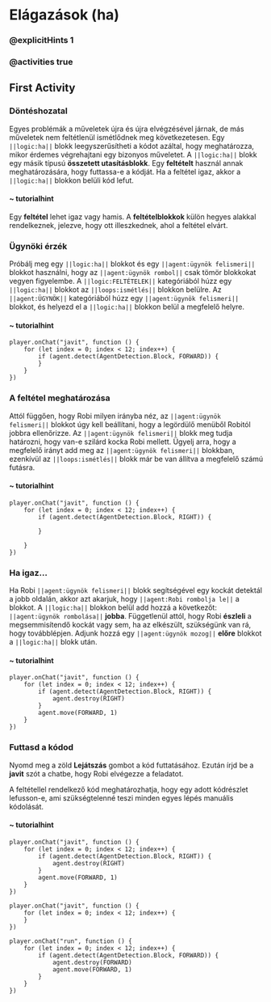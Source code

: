 # Elágazások (ha)

### @explicitHints 1

### @activities true

## First Activity

### Döntéshozatal

Egyes problémák a műveletek újra és újra elvégzésével járnak, de más műveletek nem feltétlenül ismétlődnek meg következetesen. Egy ``||logic:ha||`` blokk leegyszerűsítheti a kódot azáltal, hogy meghatározza, mikor érdemes végrehajtani egy bizonyos műveletet.
A ``||logic:ha||`` blokk egy másik típusú **összetett utasításblokk**. Egy **feltételt** használ annak meghatározására, hogy futtassa-e a kódját. Ha a feltétel igaz, akkor a ``||logic:ha||`` blokkon belüli kód lefut.

#### ~ tutorialhint

Egy **feltétel** lehet igaz vagy hamis. A **feltételblokkok** külön hegyes alakkal rendelkeznek, jelezve, hogy ott illeszkednek, ahol a feltétel elvárt.

### Ügynöki érzék

Próbálj meg egy ``||logic:ha||`` blokkot és egy ``||agent:ügynök felismeri||`` blokkot használni, hogy az ``||agent:ügynök rombol||`` csak tömör blokkokat vegyen figyelembe.
A ``||logic:FELTÉTELEK||`` kategóriából húzz egy ``||logic:ha||`` blokkot az ``||loops:ismétlés||`` blokkon belülre.
Az ``||agent:ÜGYNÖK||`` kategóriából húzz egy ``||agent:ügynök felismeri||`` blokkot, és helyezd el a ``||logic:ha||`` blokkon belül a megfelelő helyre.

#### ~ tutorialhint

```blocks
player.onChat("javit", function () {
    for (let index = 0; index < 12; index++) {
        if (agent.detect(AgentDetection.Block, FORWARD)) {
        }
    }
})
```
### A feltétel meghatározása

Attól függően, hogy Robi milyen irányba néz, az ``||agent:ügynök felismeri||`` blokkot úgy kell beállítani, hogy a legördülő menüből Robitól jobbra ellenőrizze. Az ``||agent:ügynök felismeri||`` blokk meg tudja határozni, hogy van-e szilárd kocka Robi mellett.
Ügyelj arra, hogy a megfelelő irányt add meg az ``||agent:ügynök felismeri||`` blokkban, ezenkívül az ``||loops:ismétlés||`` blokk már be van állítva a megfelelő számú futásra.

#### ~ tutorialhint

```blocks
player.onChat("javit", function () {
    for (let index = 0; index < 12; index++) {
        if (agent.detect(AgentDetection.Block, RIGHT)) {
           
        }
        
    }
})
```

### Ha igaz...

Ha Robi ``||agent:ügynök felismeri||`` blokk segítségével egy kockát detektál a jobb oldalán, akkor azt akarjuk, hogy ``||agent:Robi rombolja le||`` a blokkot. A ``||logic:ha||`` blokkon belül add hozzá a következőt: ``||agent:ügynök rombolása||`` **jobba**.
Függetlenül attól, hogy Robi **észleli** a megsemmisítendő kockát vagy sem, ha az elkészült, szükségünk van rá, hogy továbblépjen. Adjunk hozzá egy ``||agent:ügynök mozog||`` **előre** blokkot a ``||logic:ha||`` blokk után.

#### ~ tutorialhint

```blocks
player.onChat("javit", function () {
    for (let index = 0; index < 12; index++) {
        if (agent.detect(AgentDetection.Block, RIGHT)) {
            agent.destroy(RIGHT)
        }
        agent.move(FORWARD, 1)
    }
})
```

### Futtasd a kódod

Nyomd meg a zöld **Lejátszás** gombot a kód futtatásához. Ezután írjd be a **javit** szót a chatbe, hogy Robi elvégezze a feladatot.

A feltétellel rendelkező kód meghatározhatja, hogy egy adott kódrészlet lefusson-e, ami szükségtelenné teszi minden egyes lépés manuális kódolását.

#### ~ tutorialhint

```blocks
player.onChat("javit", function () {
    for (let index = 0; index < 12; index++) {
        if (agent.detect(AgentDetection.Block, RIGHT)) {
            agent.destroy(RIGHT)
        }
        agent.move(FORWARD, 1)
    }
})
```

```template
player.onChat("javit", function () {
    for (let index = 0; index < 12; index++) {
    }
})
```

```ghost
player.onChat("run", function () {
    for (let index = 0; index < 12; index++) {
        if (agent.detect(AgentDetection.Block, FORWARD)) {
            agent.destroy(FORWARD)
            agent.move(FORWARD, 1)
        }
    }
})
```

